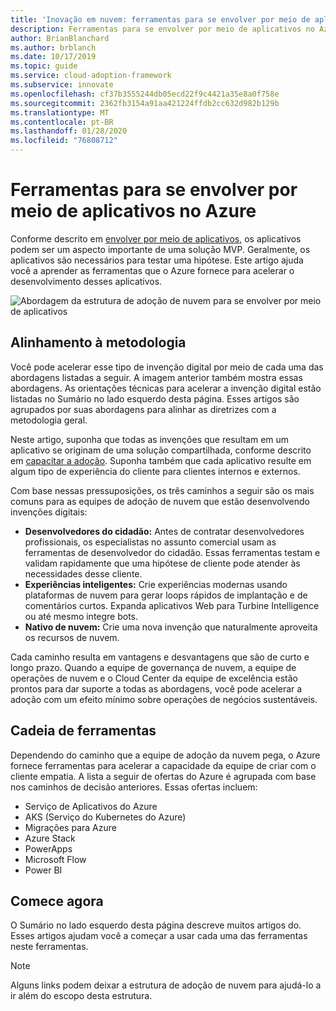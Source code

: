 ```yaml
---
title: 'Inovação em nuvem: ferramentas para se envolver por meio de aplicativos no Azure'
description: Ferramentas para se envolver por meio de aplicativos no Azure
author: BrianBlanchard
ms.author: brblanch
ms.date: 10/17/2019
ms.topic: guide
ms.service: cloud-adoption-framework
ms.subservice: innovate
ms.openlocfilehash: cf37b3555244db05ecd22f9c4421a35e8a0f758e
ms.sourcegitcommit: 2362fb3154a91aa421224ffdb2cc632d982b129b
ms.translationtype: MT
ms.contentlocale: pt-BR
ms.lasthandoff: 01/28/2020
ms.locfileid: "76808712"
---
```

# <a name="tools-to-engage-via-apps-in-azure"></a>Ferramentas para se envolver por meio de aplicativos no Azure

Conforme descrito em [envolver por meio de aplicativos](../considerations/apps.md), os aplicativos podem ser um aspecto importante de uma solução MVP. Geralmente, os aplicativos são necessários para testar uma hipótese. Este artigo ajuda você a aprender as ferramentas que o Azure fornece para acelerar o desenvolvimento desses aplicativos.

![Abordagem da estrutura de adoção de nuvem para se envolver por meio de aplicativos](../../_images/innovate/engage-via-apps.png)

## <a name="alignment-to-the-methodology"></a>Alinhamento à metodologia

Você pode acelerar esse tipo de invenção digital por meio de cada uma das abordagens listadas a seguir. A imagem anterior também mostra essas abordagens. As orientações técnicas para acelerar a invenção digital estão listadas no Sumário no lado esquerdo desta página. Esses artigos são agrupados por suas abordagens para alinhar as diretrizes com a metodologia geral.

Neste artigo, suponha que todas as invenções que resultam em um aplicativo se originam de uma solução compartilhada, conforme descrito em [capacitar a adoção](./ci-cd.md). Suponha também que cada aplicativo resulte em algum tipo de experiência do cliente para clientes internos e externos.

Com base nessas pressuposições, os três caminhos a seguir são os mais comuns para as equipes de adoção de nuvem que estão desenvolvendo invenções digitais:

- **Desenvolvedores do cidadão:** Antes de contratar desenvolvedores profissionais, os especialistas no assunto comercial usam as ferramentas de desenvolvedor do cidadão. Essas ferramentas testam e validam rapidamente que uma hipótese de cliente pode atender às necessidades desse cliente.
- **Experiências inteligentes:** Crie experiências modernas usando plataformas de nuvem para gerar loops rápidos de implantação e de comentários curtos. Expanda aplicativos Web para Turbine Intelligence ou até mesmo integre bots.
- **Nativo de nuvem:** Crie uma nova invenção que naturalmente aproveita os recursos de nuvem.

Cada caminho resulta em vantagens e desvantagens que são de curto e longo prazo. Quando a equipe de governança de nuvem, a equipe de operações de nuvem e o Cloud Center da equipe de excelência estão prontos para dar suporte a todas as abordagens, você pode acelerar a adoção com um efeito mínimo sobre operações de negócios sustentáveis.

## <a name="toolchain"></a>Cadeia de ferramentas

Dependendo do caminho que a equipe de adoção da nuvem pega, o Azure fornece ferramentas para acelerar a capacidade da equipe de criar com o cliente empatia. A lista a seguir de ofertas do Azure é agrupada com base nos caminhos de decisão anteriores. Essas ofertas incluem:

- Serviço de Aplicativos do Azure
- AKS (Serviço do Kubernetes do Azure)
- Migrações para Azure
- Azure Stack
- PowerApps
- Microsoft Flow
- Power BI

## <a name="get-started"></a>Comece agora

O Sumário no lado esquerdo desta página descreve muitos artigos do. Esses artigos ajudam você a começar a usar cada uma das ferramentas neste ferramentas.

> [!NOTE]
> Alguns links podem deixar a estrutura de adoção de nuvem para ajudá-lo a ir além do escopo desta estrutura.
